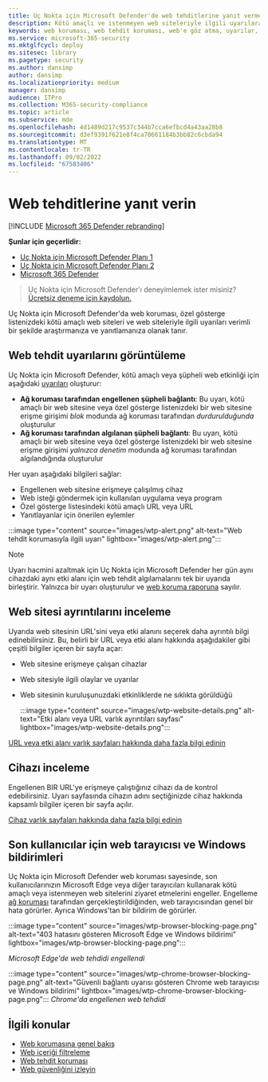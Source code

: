 ```yaml
---
title: Uç Nokta için Microsoft Defender'de web tehditlerine yanıt verme
description: Kötü amaçlı ve istenmeyen web siteleriyle ilgili uyarılara yanıt verin. Web tehdit korumasının son kullanıcıları web tarayıcıları ve Windows bildirimleri aracılığıyla nasıl bilgilendirenleri anlama
keywords: web koruması, web tehdit koruması, web'e göz atma, uyarılar, yanıt, güvenlik, kimlik avı, kötü amaçlı yazılım, kötüye kullanma, Web siteleri, ağ koruması, Edge, Internet Explorer, Chrome, Firefox, web tarayıcısı, bildirimler, son kullanıcılar, Windows bildirimleri, engelleme sayfası,
ms.service: microsoft-365-security
ms.mktglfcycl: deploy
ms.sitesec: library
ms.pagetype: security
ms.author: dansimp
author: dansimp
ms.localizationpriority: medium
manager: dansimp
audience: ITPro
ms.collection: M365-security-compliance
ms.topic: article
ms.subservice: mde
ms.openlocfilehash: 4d1489d217c9537c344b7cca6efbcd4a43aa28b8
ms.sourcegitcommit: d3ef9391f621e8f4ca70661184b3bb82c6cbda94
ms.translationtype: MT
ms.contentlocale: tr-TR
ms.lasthandoff: 09/02/2022
ms.locfileid: "67583406"
---
```

# <a name="respond-to-web-threats"></a>Web tehditlerine yanıt verin

[!INCLUDE [Microsoft 365 Defender rebranding](../../includes/microsoft-defender.md)]

**Şunlar için geçerlidir:**
- [Uç Nokta için Microsoft Defender Planı 1](https://go.microsoft.com/fwlink/p/?linkid=2154037)
- [Uç Nokta için Microsoft Defender Planı 2](https://go.microsoft.com/fwlink/p/?linkid=2154037)
- [Microsoft 365 Defender](https://go.microsoft.com/fwlink/?linkid=2118804)

> Uç Nokta için Microsoft Defender'ı deneyimlemek ister misiniz? [Ücretsiz deneme için kaydolun.](https://signup.microsoft.com/create-account/signup?products=7f379fee-c4f9-4278-b0a1-e4c8c2fcdf7e&ru=https://aka.ms/MDEp2OpenTrial?ocid=docs-wdatp-main-abovefoldlink&rtc=1)

Uç Nokta için Microsoft Defender'da web koruması, özel gösterge listenizdeki kötü amaçlı web siteleri ve web siteleriyle ilgili uyarıları verimli bir şekilde araştırmanıza ve yanıtlamanıza olanak tanır.

## <a name="view-web-threat-alerts"></a>Web tehdit uyarılarını görüntüleme

Uç Nokta için Microsoft Defender, kötü amaçlı veya şüpheli web etkinliği için aşağıdaki [uyarıları](manage-alerts.md) oluşturur:

- **Ağ koruması tarafından engellenen şüpheli bağlantı**: Bu uyarı, kötü amaçlı bir web sitesine veya özel gösterge listenizdeki bir web sitesine erişme girişimi *blok* modunda ağ koruması tarafından *durdurulduğunda* oluşturulur
- **Ağ koruması tarafından algılanan şüpheli bağlantı**: Bu uyarı, kötü amaçlı bir web sitesine veya özel gösterge listenizdeki bir web sitesine erişme girişimi *yalnızca denetim* modunda ağ koruması tarafından algılandığında oluşturulur

Her uyarı aşağıdaki bilgileri sağlar:

- Engellenen web sitesine erişmeye çalışılmış cihaz
- Web isteği göndermek için kullanılan uygulama veya program
- Özel gösterge listesindeki kötü amaçlı URL veya URL
- Yanıtlayanlar için önerilen eylemler

:::image type="content" source="images/wtp-alert.png" alt-text="Web tehdit korumasıyla ilgili uyarı" lightbox="images/wtp-alert.png":::

> [!NOTE]
> Uyarı hacmini azaltmak için Uç Nokta için Microsoft Defender her gün aynı cihazdaki aynı etki alanı için web tehdit algılamalarını tek bir uyarıda birleştirir. Yalnızca bir uyarı oluşturulur ve [web koruma raporuna](web-protection-monitoring.md) sayılır.

## <a name="inspect-website-details"></a>Web sitesi ayrıntılarını inceleme

Uyarıda web sitesinin URL'sini veya etki alanını seçerek daha ayrıntılı bilgi edinebilirsiniz. Bu, belirli bir URL veya etki alanı hakkında aşağıdakiler gibi çeşitli bilgiler içeren bir sayfa açar:

- Web sitesine erişmeye çalışan cihazlar
- Web sitesiyle ilgili olaylar ve uyarılar
- Web sitesinin kuruluşunuzdaki etkinliklerde ne sıklıkta görüldüğü

  :::image type="content" source="images/wtp-website-details.png" alt-text="Etki alanı veya URL varlık ayrıntıları sayfası" lightbox="images/wtp-website-details.png":::

[URL veya etki alanı varlık sayfaları hakkında daha fazla bilgi edinin](investigate-domain.md)

## <a name="inspect-the-device"></a>Cihazı inceleme

Engellenen BIR URL'ye erişmeye çalıştığınız cihazı da de kontrol edebilirsiniz. Uyarı sayfasında cihazın adını seçtiğinizde cihaz hakkında kapsamlı bilgiler içeren bir sayfa açılır.

[Cihaz varlık sayfaları hakkında daha fazla bilgi edinin](investigate-machines.md)

## <a name="web-browser-and-windows-notifications-for-end-users"></a>Son kullanıcılar için web tarayıcısı ve Windows bildirimleri

Uç Nokta için Microsoft Defender web koruması sayesinde, son kullanıcılarınızın Microsoft Edge veya diğer tarayıcıları kullanarak kötü amaçlı veya istenmeyen web sitelerini ziyaret etmelerini engeller. Engelleme [ağ koruması](network-protection.md) tarafından gerçekleştirildiğinden, web tarayıcısından genel bir hata görürler. Ayrıca Windows'tan bir bildirim de görürler.

:::image type="content" source="images/wtp-browser-blocking-page.png" alt-text="403 hatasını gösteren Microsoft Edge ve Windows bildirimi" lightbox="images/wtp-browser-blocking-page.png":::

*Microsoft Edge'de web tehdidi engellendi*

:::image type="content" source="images/wtp-chrome-browser-blocking-page.png" alt-text="Güvenli bağlantı uyarısı gösteren Chrome web tarayıcısı ve Windows bildirimi" lightbox="images/wtp-chrome-browser-blocking-page.png":::
*Chrome'da engellenen web tehdidi*

## <a name="related-topics"></a>İlgili konular

- [Web korumasına genel bakış](web-protection-overview.md)
- [Web içeriği filtreleme](web-content-filtering.md)
- [Web tehdit koruması](web-threat-protection.md)
- [Web güvenliğini izleyin](web-protection-monitoring.md)
